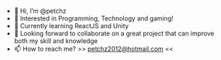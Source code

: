 - 👋 Hi, I’m @petchz
- 👀 Interested in Programming, Technology and gaming! 
- 🌱 Currently learning ReactJS and Unity
- 💞️ Looking forward to collaborate on a great project that can improve both my skill and knowledge
- 📫 How to reach me? >> petchz2012@hotmail.com <<

<!---
petchz/petchz is a ✨ special ✨ repository because its `README.md` (this file) appears on your GitHub profile.
You can click the Preview link to take a look at your changes.
--->
